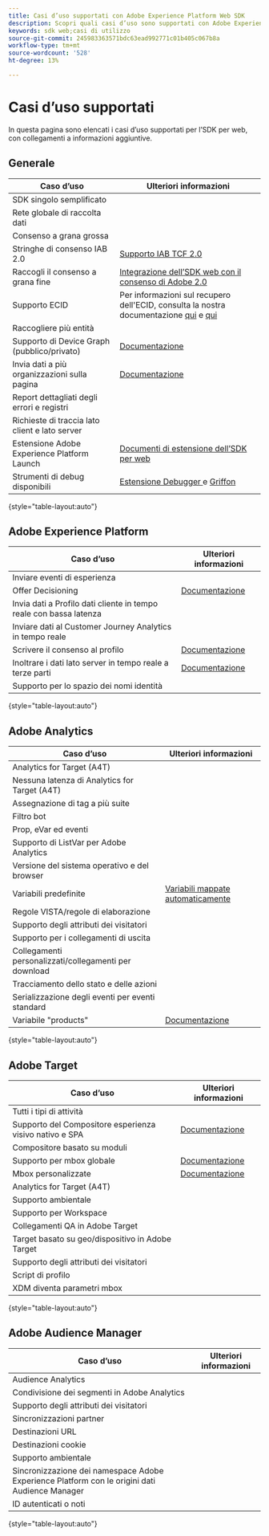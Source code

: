 ```yaml
---
title: Casi d’uso supportati con Adobe Experience Platform Web SDK
description: Scopri quali casi d’uso sono supportati con Adobe Experience Platform Web SDK.
keywords: sdk web;casi di utilizzo
source-git-commit: 245983363571bdc63ead992771c01b405c067b8a
workflow-type: tm+mt
source-wordcount: '528'
ht-degree: 13%

---
```



# Casi d’uso supportati

In questa pagina sono elencati i casi d’uso supportati per l’SDK per web, con collegamenti a informazioni aggiuntive.

## Generale

| Caso d’uso | Ulteriori informazioni |
| --- | --- |
| SDK singolo semplificato |  |
| Rete globale di raccolta dati |  |
| Consenso a grana grossa |  |
| Stringhe di consenso IAB 2.0 | [Supporto IAB TCF 2.0](https://experienceleague.adobe.com/docs/experience-platform/edge/consent/iab-tcf/overview.html?lang=en#consent) |
| Raccogli il consenso a grana fine | [Integrazione dell’SDK web con il consenso di Adobe 2.0](https://experienceleague.adobe.com/docs/experience-platform/landing/governance-privacy-security/consent/adobe/sdk.html#prerequisites) |
| Supporto ECID | Per informazioni sul recupero dell&#39;ECID, consulta la nostra documentazione [qui](https://experienceleague.adobe.com/docs/experience-platform/edge/identity/overview.html?lang=en#first-party-identity) e [qui](https://experienceleague.adobe.com/docs/experience-platform/edge/extension/accessing-the-ecid.html?lang=en#extension) |
| Raccogliere più entità |  |
| Supporto di Device Graph (pubblico/privato) | [Documentazione](https://experienceleague.adobe.com/docs/analytics/components/cda/device-graph.html?lang=en) |
| Invia dati a più organizzazioni sulla pagina | [Documentazione](https://experienceleague.adobe.com/docs/experience-platform/edge/fundamentals/interacting-with-multiple-properties.html?lang=en#fundamentals) |
| Report dettagliati degli errori e registri |  |
| Richieste di traccia lato client e lato server |  |
| Estensione Adobe Experience Platform Launch | [Documenti di estensione dell’SDK per web](https://experienceleague.adobe.com/docs/experience-platform/edge/extension/web-sdk-extension.html?lang=en#extension) |
| Strumenti di debug disponibili | [Estensione Debugger ](https://experienceleague.adobe.com/docs/debugger-learn/tutorials/experience-platform-debugger/introduction-to-the-experience-platform-debugger.html?lang=en) e  [Griffon](https://aep-sdks.gitbook.io/docs/beta/project-griffon) |

{style=&quot;table-layout:auto&quot;}

## Adobe Experience Platform

| Caso d’uso | Ulteriori informazioni |
| --- | --- |
| Inviare eventi di esperienza |  |
| Offer Decisioning | [Documentazione](https://experienceleague.adobe.com/docs/experience-platform/edge/personalization/offer-decisioning/offer-decisioning-overview.html?lang=en#personalization) |
| Invia dati a Profilo dati cliente in tempo reale con bassa latenza |
| Inviare dati al Customer Journey Analytics in tempo reale |  |
| Scrivere il consenso al profilo | [Documentazione](https://experienceleague.adobe.com/docs/experience-platform/landing/governance-privacy-security/consent/adobe/sdk.html?lang=en) |
| Inoltrare i dati lato server in tempo reale a terze parti | [Documentazione](https://experienceleague.adobe.com/docs/launch/using/server-side-info/server-side-overview.html?lang=en) |
| Supporto per lo spazio dei nomi identità |  |

{style=&quot;table-layout:auto&quot;}

## Adobe Analytics

| Caso d’uso | Ulteriori informazioni |
| --- | --- |
| Analytics for Target (A4T) |  |
| Nessuna latenza di Analytics for Target (A4T) |  |
| Assegnazione di tag a più suite |  |
| Filtro bot |  |
| Prop, eVar ed eventi |  |
| Supporto di ListVar per Adobe Analytics |  |
| Versione del sistema operativo e del browser |  |
| Variabili predefinite | [Variabili mappate automaticamente](https://experienceleague.adobe.com/docs/experience-platform/edge/data-collection/adobe-analytics/automatically-mapped-vars.html?lang=en#data-collection) |
| Regole VISTA/regole di elaborazione |  |
| Supporto degli attributi dei visitatori |  |
| Supporto per i collegamenti di uscita |  |
| Collegamenti personalizzati/collegamenti per download |  |
| Tracciamento dello stato e delle azioni |  |
| Serializzazione degli eventi per eventi standard |  |
| Variabile &quot;products&quot;  | [Documentazione](https://experienceleague.adobe.com/docs/experience-platform/edge/data-collection/collect-commerce-data.html?lang=en#actions-related-to-products) |

{style=&quot;table-layout:auto&quot;}

## Adobe Target

| Caso d’uso | Ulteriori informazioni |
| --- | --- |
| Tutti i tipi di attività |  |
| Supporto del Compositore esperienza visivo nativo e SPA | [Documentazione](https://experienceleague.adobe.com/docs/experience-platform/edge/personalization/adobe-target/spa-implementation.html?lang=en#personalization) |
| Compositore basato su moduli |  |
| Supporto per mbox globale | [Documentazione](https://experienceleague.adobe.com/docs/experience-platform/edge/personalization/rendering-personalization-content.html?lang=en#automatically-rendering-content) |
| Mbox personalizzate | [Documentazione](https://experienceleague.adobe.com/docs/experience-platform/edge/personalization/rendering-personalization-content.html?lang=en#manually-rendering-content) |
| Analytics for Target (A4T) |  |
| Supporto ambientale |  |
| Supporto per Workspace |  |
| Collegamenti QA in Adobe Target |  |
| Target basato su geo/dispositivo in Adobe Target |  |
| Supporto degli attributi dei visitatori |  |
| Script di profilo |  |
| XDM diventa parametri mbox |  |

{style=&quot;table-layout:auto&quot;}

## Adobe Audience Manager

| Caso d’uso | Ulteriori informazioni |
| --- | --- |
| Audience Analytics |  |
| Condivisione dei segmenti in Adobe Analytics |  |
| Supporto degli attributi dei visitatori |  |
| Sincronizzazioni partner |  |
| Destinazioni URL |  |
| Destinazioni cookie |  |
| Supporto ambientale |  |
| Sincronizzazione dei namespace Adobe Experience Platform con le origini dati Audience Manager |  |
| ID autenticati o noti |  |

{style=&quot;table-layout:auto&quot;}